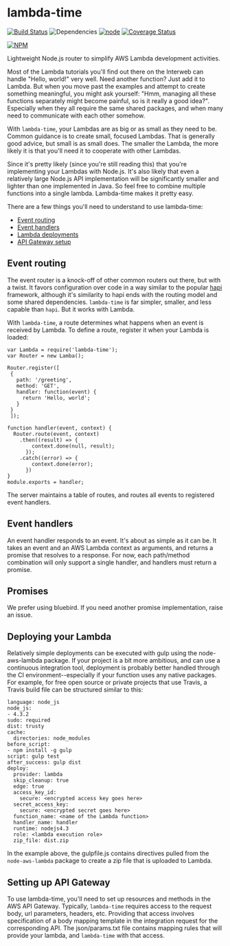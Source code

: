 # lambda-time
[![Build Status](https://travis-ci.org/jeffm13/lambda-time.svg?branch=master)](https://travis-ci.org/jeffm13/lambda-time)
![Dependencies](https://david-dm.org/jeffm13/lambda-time.svg)
[![node](https://img.shields.io/badge/Node.js-4.3.2-brightgreen.svg?maxAge=2592000)]()
[![Coverage Status](https://coveralls.io/repos/github/jeffm13/lambda-time/badge.svg?branch=master)](https://coveralls.io/github/jeffm13/lambda-time?branch=master)

[![NPM](https://nodei.co/npm/lambda-time.png)](https://nodei.co/npm/lambda-time/)


Lightweight Node.js router to simplify AWS Lambda development activities.  

Most of the Lambda tutorials you'll find out there on the Interweb can handle "Hello, world!" very well.  Need another function? Just add it to Lambda. But when you move past the examples and attempt to create something meaningful, you might ask yourself: "Hmm, managing all these functions separately might become painful, so is it really a good idea?".  Especially when they all require the same shared packages, and when many need to communicate with each other somehow.

With `lambda-time`, your Lambdas are as big or as small as they need to be.  Common guidance is to create small, focused Lambdas. That is generally good advice, but small is as small does. The smaller the Lambda, the more likely it is that you'll need it to cooperate with other Lambdas.

Since it's pretty likely (since you're still reading this) that you're implementing your Lambdas with Node.js.  It's also likely that even a relatively large Node.js API implementation will be significantly smaller and lighter than one implemented in Java.  So feel free to combine multiple functions into a single lambda.  Lambda-time makes it pretty easy.

There are a few things you'll need to understand to use lambda-time:
  * [Event routing](#event-routing)
  * [Event handlers](#event-handlers)
  * [Lambda deployments](#lambda-deployments)
  * [API Gateway setup](#api-gateway-setup)

## Event routing

The event router is a knock-off of other common routers out there, but with a twist.  It favors configuration over code in a way similar to the popular [hapi](http://hapijs.com) framework, although it's similarity to hapi ends with the routing model and some shared dependencies. `lambda-time` is far simpler, smaller, and less capable than `hapi`.  But it works with Lambda.

With `lambda-time`, a route determines what happens when an event is received by Lambda. To define a route, register it when your Lambda is loaded:
```
var Lambda = require('lambda-time');
var Router = new Lamba();

Router.register([
 {
   path: '/greeting',
   method: 'GET',
   handler: function(event) {
     return 'Hello, world';
   }
 }
 ]);

function handler(event, context) {
  Router.route(event, context)
    .then((result) => {
        context.done(null, result);
      });
    .catch((error) => {
        context.done(error);
      })
}
module.exports = handler;
```
The server maintains a table of routes, and routes all events to registered event handlers.

## Event handlers
An event handler responds to an event. It's about as simple as it can be. It takes an event and an AWS Lambda context as arguments, and returns a promise that resolves to a response.  For now, each path/method combination will only support a single handler, and handlers must return a promise.

## Promises
We prefer using bluebird.  If you need another promise implementation, raise an issue.

## Deploying your Lambda

Relatively simple deployments can be executed with gulp using the node-aws-lambda package.  If your project is a bit more ambitious, and can use a continuous integration tool, deployment is probably better handled through the CI environment--especially if your function uses any native packages.  For example, for free open source or private projects that use Travis, a Travis build file can be structured similar to this:
```
language: node_js
node_js:
- 4.3.2
sudo: required
dist: trusty
cache:
  directories: node_modules
before_script:
- npm install -g gulp
script: gulp test
after_success: gulp dist
deploy:
  provider: lambda
  skip_cleanup: true
  edge: true
  access_key_id:
    secure: <encrypted access key goes here>
  secret_access_key:
    secure: <encrypted secret goes here>
  function_name: <name of the Lambda function>
  handler_name: handler
  runtime: nodejs4.3
  role: <lambda execution role>
  zip_file: dist.zip
```
In the example above, the gulpfile.js contains directives pulled from the `node-aws-lambda` package to create a zip file that is uploaded to Lambda.

## Setting up API Gateway

To use lambda-time, you'll need to set up resources and methods in the AWS API Gateway. Typically, `lambda-time` requires access to the request body, url parameters, headers, etc.  Providing that access involves specification of a body mapping template in the integration request for the corresponding API.  The json/params.txt file contains mapping rules that will provide your lambda, and `lambda-time` with that access.
